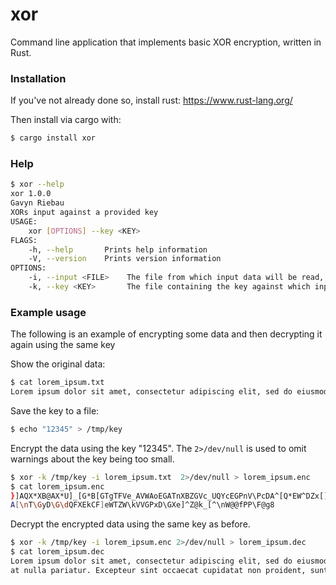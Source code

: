 # xor
Command line application that implements basic XOR encryption, written in Rust.

### Installation

If you've not already done so, install rust:
https://www.rust-lang.org/

Then install via cargo with:
```bash
$ cargo install xor
```

### Help
```bash
$ xor --help
xor 1.0.0
Gavyn Riebau
XORs input against a provided key
USAGE:
    xor [OPTIONS] --key <KEY>
FLAGS:
    -h, --help       Prints help information
    -V, --version    Prints version information
OPTIONS:
    -i, --input <FILE>    The file from which input data will be read, if omitted input will be read from stdin
    -k, --key <KEY>       The file containing the key against which input will be XOR'd. This should be larger than the given input data or will need to be repeated to encode the input data.
```

### Example usage
The following is an example of encrypting some data and then decrypting it again using the same key

Show the original data:
```bash
$ cat lorem_ipsum.txt
Lorem ipsum dolor sit amet, consectetur adipiscing elit, sed do eiusmod tempor incididunt ut labore et dolore magna aliqua. Ut enim ad minim veniam, quis nostrud exercitation ullamco laboris nisi ut aliquip ex ea commodo consequat. Duis aute irure dolor in reprehenderit in voluptate velit esse cillum dolore eu fugiat nulla pariatur. Excepteur sint occaecat cupidatat non proident, sunt in culpa qui officia deserunt mollit anim id est laborum.
```

Save the key to a file:
```bash
$ echo "12345" > /tmp/key
```

Encrypt the data using the key "12345".
The `2>/dev/null` is used to omit warnings about the key being too small.

```bash
$ xor -k /tmp/key -i lorem_ipsum.txt  2>/dev/null > lorem_ipsum.enc
$ cat lorem_ipsum.enc
}]AQX*XB@AX*U]_[G*B[GTgTFVe_AVWAoEGATnXBZGVc_UQYcEGPnV\PcDA^[Q*EW^DZx[]W\nXVFZA*DFXTh^@VP~V\XZxT^URdPRX\{DS`~W]]X*PVY\dX_BPdXS^{D[@[eBFAAQ*TJVFVcESG]ZdG_XTgR]XTh^@ZGdXAZ@~S_]DXBQM*TSWZg\]W[i^\@QDPFqXAU@~TZF@xTW[YeCZZxTBAQ]o_VVF\~[]Ce]GC@T~TEQYcEVGFoQZXY\W[YeCWQ@*WGT]T~\FXYkBRF\kEGAOIQVDAoD@G\dE\WVkTQR@iDBZPT~PFZZdB
A[\nT\GyD\G\dQFXEkCF]eWTZW\kVVGPxD\GXe]^Z@k_[^\nW@@fPP\F@g8
```

Decrypt the encrypted data using the same key as before.
```bash
$ xor -k /tmp/key -i lorem_ipsum.enc 2>/dev/null > lorem_ipsum.dec
$ cat lorem_ipsum.dec
Lorem ipsum dolor sit amet, consectetur adipiscing elit, sed do eiusmod tempor incididunt ut labore et dolore magna aliqua. Ut enim ad minim veniam, quis nostrud exercitation ullamco laboris nisi ut aliquip ex ea commodo consequat. Duis aute irure dolor in reprehenderit in voluptate velit esse cillum dolore eu fugi
at nulla pariatur. Excepteur sint occaecat cupidatat non proident, sunt in culpa qui officia deserunt mollit anim id est laborum.
```
